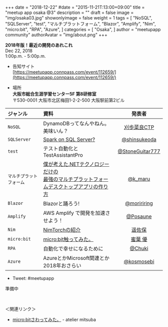 +++
date = "2018-12-22"
#date = "2015-11-21T:13:00+09:00"
title = "meetup app osaka @3"
description = ""
draft = false
image = "img/osaka03.jpg"
showonlyimage = false
weight = 1
tags = [
    "NoSQL",
    "SQLServer",
    "test",
    "マルチプラットフォーム",
    "Blazor",
    "Amplify",
    "Nim",
    "micro:bit",
    "RPA",
    "Azure",
]
categories = [
    "Osaka",
]
author = "meetupapp community"
authorAvatar = "img/about.png"
+++

**2018年版！最近の開発のあれこれ**  
Dec 22, 2018   
1:00p.m. - 5:00p.m.

<!--more-->

- 告知サイト  
[https://meetupapp.connpass.com/event/112659/](https://meetupapp.connpass.com/event/112659/)


- 場所  
**大阪市総合生涯学習センター5F 第8研修室**   
〒530-0001 大阪市北区梅田1-2-2-500 大阪駅前第2ビル

| ジャンル | 資料 | 発表者 |
|:-----------|:------------|:------------:|
| ```NoSQL``` | DynamoDBってなんやねん。美味いん？ | [刈歩菜良CTP](https://twitter.com/CARBO_Nara_CTP) |
| ```SQLServer``` | [Spark on SQL Server?](https://www.slideshare.net/odashinsuke/spark-on-sql-server)  | [@shinsukeoda](https://twitter.com/shinsukeoda) |
| ```test``` | テスト自動化とTestAssistantPro | [@StoneGuitar777](https://twitter.com/StoneGuitar777) |
| ```マルチプラットフォーム``` | [僕が考えた.NETテクノロジーだけの<br>最強のマルチプラットフォームデスクトップアプリの作り方](https://www.slideshare.net/nnzz2475/way-of-multi-platform-desktop-app-development-by-dotnet) | [@k_maru](https://github.com/k-maru) |
| ```Blazor``` | Blazorと踊ろう! | [@moririring](https://twitter.com/moririring) |
| ```Amplify``` | AWS Amplify で開発を加速させよう！ | [@Posaune](https://twitter.com/Posaune) |
| ```Nim``` | [NimTorchの紹介](https://speakerdeck.com/harukasao/introduce-nimtorch-meetup-app-osaka-at-3) | [遥佐保](https://twitter.com/hr_sao) |
| ```micro:bit``` | [micro:bit触ってみた。](https://www.slideshare.net/mitsuba/microbit-126501907) | [蜜葉 優](https://twitter.com/mitsuba_yu) |
| ```RPA``` | 自動化で幸せになるために | [@Chuki](https://twitter.com/Chuki) |
| ```Azure``` | AzureとかMicrosoft関連とか2018年おさらい | [@kosmosebi](https://blog.azure.moe/) |

- Tweet: #meetupapp

準備中

<br>

＜関連リンク＞

- [micro:bitさわってみた。](http://c-mitsuba.hatenablog.com/entry/2018/12/22/164200) - atelier mitsuba  
